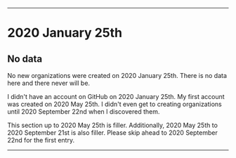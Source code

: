 
***

# 2020 January 25th

## No data

No new organizations were created on 2020 January 25th. There is no data here and there never will be.

I didn't have an account on GitHub on 2020 January 25th. My first account was created on 2020 May 25th. I didn't even get to creating organizations until 2020 September 22nd when I discovered them.

This section up to 2020 May 25th is filler. Additionally, 2020 May 25th to 2020 September 21st is also filler. Please skip ahead to 2020 September 22nd for the first entry.

***
